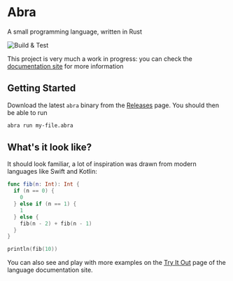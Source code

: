 # Abra
A small programming language, written in Rust

![Build & Test](https://github.com/kengorab/abra-lang/workflows/Build%20&%20Test/badge.svg)

This project is very much a work in progress: you can check the [documentation site](https://abra.kenrg.co) for more information

## Getting Started
Download the latest `abra` binary from the [Releases](https://github.com/kengorab/abra-lang/releases/latest) page.
You should then be able to run
```sh
abra run my-file.abra
```

## What's it look like?
It should look familiar, a lot of inspiration was drawn from modern languages like Swift and Kotlin:

```swift
func fib(n: Int): Int {
  if (n == 0) {
    0
  } else if (n == 1) {
    1
  } else {
    fib(n - 2) + fib(n - 1)
  }
}

println(fib(10))
```

You can also see and play with more examples on the [Try It Out](https://abra.kenrg.co/try) page of the language documentation site.

